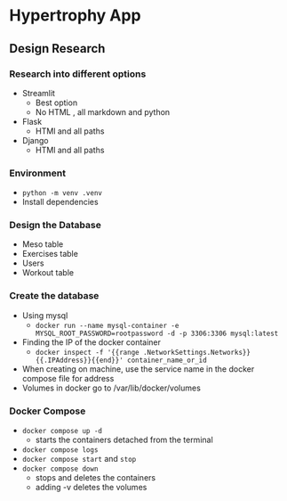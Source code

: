 # Hypertrophy App

## Design Research

### Research into different options

- Streamlit
  - Best option
  - No HTML , all markdown and python
- Flask
  - HTMl and all paths
- Django
  - HTMl and all paths

### Environment

- `python -m venv .venv`
- Install dependencies

### Design the Database

- Meso table
- Exercises table
- Users
- Workout table

### Create the database

- Using mysql
  - `docker run --name mysql-container -e MYSQL_ROOT_PASSWORD=rootpassword -d -p 3306:3306 mysql:latest`
- Finding the IP of the docker container
  - `docker inspect -f '{{range .NetworkSettings.Networks}}{{.IPAddress}}{{end}}' container_name_or_id`
- When creating on machine, use the service name in the docker compose file for address
- Volumes in docker go to /var/lib/docker/volumes

### Docker Compose

- `docker compose up -d`
  - starts the containers detached from the terminal
- `docker compose logs`
- `docker compose start` and `stop`
- `docker compose down`
  - stops and deletes the containers
  - adding -v deletes the volumes
